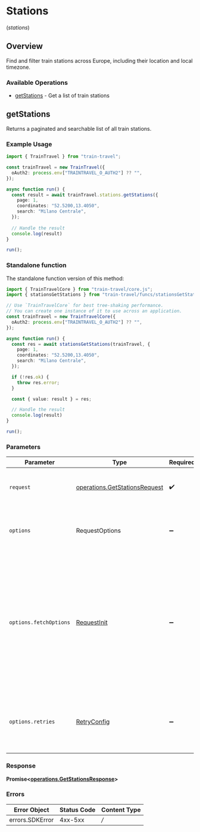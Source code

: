 # Stations
(*stations*)

## Overview

Find and filter train stations across Europe, including their location
and local timezone.


### Available Operations

* [getStations](#getstations) - Get a list of train stations

## getStations

Returns a paginated and searchable list of all train stations.

### Example Usage

```typescript
import { TrainTravel } from "train-travel";

const trainTravel = new TrainTravel({
  oAuth2: process.env["TRAINTRAVEL_O_AUTH2"] ?? "",
});

async function run() {
  const result = await trainTravel.stations.getStations({
    page: 1,
    coordinates: "52.5200,13.4050",
    search: "Milano Centrale",
  });
  
  // Handle the result
  console.log(result)
}

run();
```

### Standalone function

The standalone function version of this method:

```typescript
import { TrainTravelCore } from "train-travel/core.js";
import { stationsGetStations } from "train-travel/funcs/stationsGetStations.js";

// Use `TrainTravelCore` for best tree-shaking performance.
// You can create one instance of it to use across an application.
const trainTravel = new TrainTravelCore({
  oAuth2: process.env["TRAINTRAVEL_O_AUTH2"] ?? "",
});

async function run() {
  const res = await stationsGetStations(trainTravel, {
    page: 1,
    coordinates: "52.5200,13.4050",
    search: "Milano Centrale",
  });

  if (!res.ok) {
    throw res.error;
  }

  const { value: result } = res;

  // Handle the result
  console.log(result)
}

run();
```

### Parameters

| Parameter                                                                                                                                                                      | Type                                                                                                                                                                           | Required                                                                                                                                                                       | Description                                                                                                                                                                    |
| ------------------------------------------------------------------------------------------------------------------------------------------------------------------------------ | ------------------------------------------------------------------------------------------------------------------------------------------------------------------------------ | ------------------------------------------------------------------------------------------------------------------------------------------------------------------------------ | ------------------------------------------------------------------------------------------------------------------------------------------------------------------------------ |
| `request`                                                                                                                                                                      | [operations.GetStationsRequest](../../models/operations/getstationsrequest.md)                                                                                                 | :heavy_check_mark:                                                                                                                                                             | The request object to use for the request.                                                                                                                                     |
| `options`                                                                                                                                                                      | RequestOptions                                                                                                                                                                 | :heavy_minus_sign:                                                                                                                                                             | Used to set various options for making HTTP requests.                                                                                                                          |
| `options.fetchOptions`                                                                                                                                                         | [RequestInit](https://developer.mozilla.org/en-US/docs/Web/API/Request/Request#options)                                                                                        | :heavy_minus_sign:                                                                                                                                                             | Options that are passed to the underlying HTTP request. This can be used to inject extra headers for examples. All `Request` options, except `method` and `body`, are allowed. |
| `options.retries`                                                                                                                                                              | [RetryConfig](../../lib/utils/retryconfig.md)                                                                                                                                  | :heavy_minus_sign:                                                                                                                                                             | Enables retrying HTTP requests under certain failure conditions.                                                                                                               |

### Response

**Promise\<[operations.GetStationsResponse](../../models/operations/getstationsresponse.md)\>**

### Errors

| Error Object    | Status Code     | Content Type    |
| --------------- | --------------- | --------------- |
| errors.SDKError | 4xx-5xx         | */*             |
